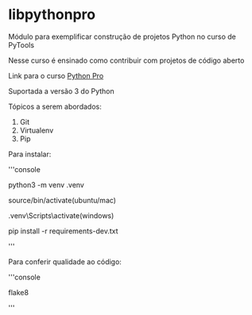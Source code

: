 # libpythonpro
Módulo para exemplificar construção de projetos Python no curso de PyTools

Nesse curso é ensinado como contribuir com projetos de código aberto

Link para o curso [Python Pro](https://www.python.pro.br)

Suportada a versão 3 do Python 

Tópicos a serem abordados:
1. Git
2. Virtualenv
3. Pip 

Para instalar:

'''console

python3 -m venv .venv

source/bin/activate(ubuntu/mac)

.venv\Scripts\activate(windows)

pip install -r requirements-dev.txt

'''

Para conferir qualidade ao código:

'''console

flake8

'''
